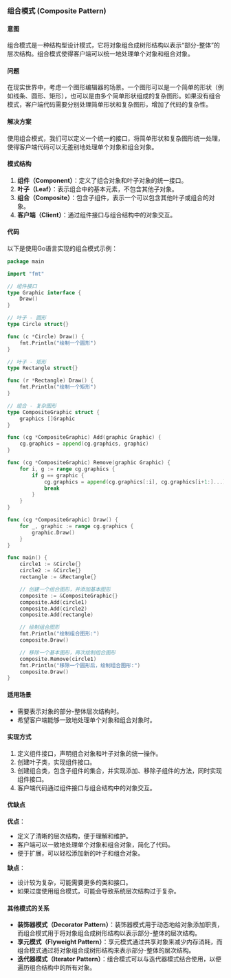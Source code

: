 ### 组合模式 (Composite Pattern)

#### 意图
组合模式是一种结构型设计模式，它将对象组合成树形结构以表示“部分-整体”的层次结构。组合模式使得客户端可以统一地处理单个对象和组合对象。

#### 问题
在现实世界中，考虑一个图形编辑器的场景。一个图形可以是一个简单的形状（例如线条、圆形、矩形），也可以是由多个简单形状组成的复杂图形。如果没有组合模式，客户端代码需要分别处理简单形状和复杂图形，增加了代码的复杂性。

#### 解决方案
使用组合模式，我们可以定义一个统一的接口，将简单形状和复杂图形统一处理，使得客户端代码可以无差别地处理单个对象和组合对象。

#### 模式结构
1. **组件（Component）**：定义了组合对象和叶子对象的统一接口。
2. **叶子（Leaf）**：表示组合中的基本元素，不包含其他子对象。
3. **组合（Composite）**：包含子组件，表示一个可以包含其他叶子或组合的对象。
4. **客户端（Client）**：通过组件接口与组合结构中的对象交互。

#### 代码
以下是使用Go语言实现的组合模式示例：

```go
package main

import "fmt"

// 组件接口
type Graphic interface {
    Draw()
}

// 叶子 - 圆形
type Circle struct{}

func (c *Circle) Draw() {
    fmt.Println("绘制一个圆形")
}

// 叶子 - 矩形
type Rectangle struct{}

func (r *Rectangle) Draw() {
    fmt.Println("绘制一个矩形")
}

// 组合 - 复杂图形
type CompositeGraphic struct {
    graphics []Graphic
}

func (cg *CompositeGraphic) Add(graphic Graphic) {
    cg.graphics = append(cg.graphics, graphic)
}

func (cg *CompositeGraphic) Remove(graphic Graphic) {
    for i, g := range cg.graphics {
        if g == graphic {
            cg.graphics = append(cg.graphics[:i], cg.graphics[i+1:]...)
            break
        }
    }
}

func (cg *CompositeGraphic) Draw() {
    for _, graphic := range cg.graphics {
        graphic.Draw()
    }
}

func main() {
    circle1 := &Circle{}
    circle2 := &Circle{}
    rectangle := &Rectangle{}

    // 创建一个组合图形，并添加基本图形
    composite := &CompositeGraphic{}
    composite.Add(circle1)
    composite.Add(circle2)
    composite.Add(rectangle)

    // 绘制组合图形
    fmt.Println("绘制组合图形:")
    composite.Draw()

    // 移除一个基本图形，再次绘制组合图形
    composite.Remove(circle1)
    fmt.Println("移除一个圆形后，绘制组合图形:")
    composite.Draw()
}
```

#### 适用场景
- 需要表示对象的部分-整体层次结构时。
- 希望客户端能够一致地处理单个对象和组合对象时。

#### 实现方式
1. 定义组件接口，声明组合对象和叶子对象的统一操作。
2. 创建叶子类，实现组件接口。
3. 创建组合类，包含子组件的集合，并实现添加、移除子组件的方法，同时实现组件接口。
4. 客户端代码通过组件接口与组合结构中的对象交互。

#### 优缺点
**优点**：
- 定义了清晰的层次结构，便于理解和维护。
- 客户端可以一致地处理单个对象和组合对象，简化了代码。
- 便于扩展，可以轻松添加新的叶子和组合对象。

**缺点**：
- 设计较为复杂，可能需要更多的类和接口。
- 如果过度使用组合模式，可能会导致系统层次结构过于复杂。

#### 其他模式的关系
- **装饰器模式（Decorator Pattern）**：装饰器模式用于动态地给对象添加职责，而组合模式用于将对象组合成树形结构以表示部分-整体的层次结构。
- **享元模式（Flyweight Pattern）**：享元模式通过共享对象来减少内存消耗，而组合模式通过将对象组合成树形结构来表示部分-整体的层次结构。
- **迭代器模式（Iterator Pattern）**：组合模式可以与迭代器模式结合使用，以便遍历组合结构中的所有对象。